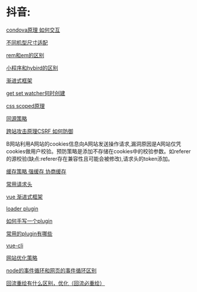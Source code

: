 # 抖音:
[]()

[condova原理  如何交互]()

[不同机型尺寸适配]()

[rem和em的区别]()

[小程序和hybird的区别]()

[渐进式框架]()

[get set watcher何时创建]()

[css scoped原理](https://zhuanlan.zhihu.com/p/111495177)

[同源策略](http://www.ruanyifeng.com/blog/2016/04/same-origin-policy.html)


[跨站攻击原理CSRF  如何防御](https://blog.csdn.net/stpeace/article/details/53512283)

B网站利用A网站的cookies信息向A网站发送操作请求,漏洞原因是A网站仅凭cookies做用户校验。预防策略是添加不存储在cookies中的校验参数。如referer的源校验(缺点:referer存在兼容性且可能会被修改),请求头的token添加。

[缓存策略  强缓存  协商缓存](https://segmentfault.com/a/1190000015816331)

[常用请求头](http://tools.jb51.net/table/http_header)

[vue 渐进式框架]()


[loader plugin]()


[如何手写一个plugin]()


[常用的plugin有哪些]()


[vue-cli]()


[网站优化策略]()


[node的事件循环和网页的事件循环区别](https://www.cnblogs.com/xieoxie3000question/articles/13490832.html)


[回流重绘有什么区别，优化（回流必重绘）](https://www.cnblogs.com/lpl666/p/10545042.html)


